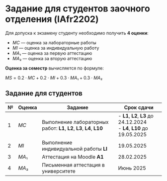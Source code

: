 # Задание для студентов заочного отделения (IAfr2202)

Для допуска к экзамену студенту необходимо получить **4 оценки**:

- $MC$ — оценка за лабораторные работы
- $MI$ — оценка за индивидуальную работу
- $MA₁$ — оценка за первую аттестацию
- $MA₂$ — оценка за вторую аттестацию

**Оценка за семестр** вычисляется по формуле:

$MS = 0.2 \cdot MC + 0.2 \cdot MI + 0.3 \cdot MA₁ + 0.3 \cdot MA₂$

## Задание для студентов

| №   | Оценка | Задание                                                                | Срок сдачи                                                                |
| --- | ------ | ---------------------------------------------------------------------- | ------------------------------------------------------------------------- |
| 1   | $MC$   | Выполнение лабораторных работ: **L1**, **L2**, **L3**, **L4**, **L10** | - **L1**, **L2**, **L3** до 24.12.2024<br>- **L4**, **L10** до 19.05.2025 |
| 2   | $MI$   | Выполнение индивидуальной работы **LI**                                | 19.05.2025                                                                |
| 3   | $MA₁$  | Аттестация на Moodle **A1**                                            | 28.02.2025                                                                |
| 4   | $MA₂$  | Письменная аттестация в университете                                   | Июнь 2025                                                                 |
